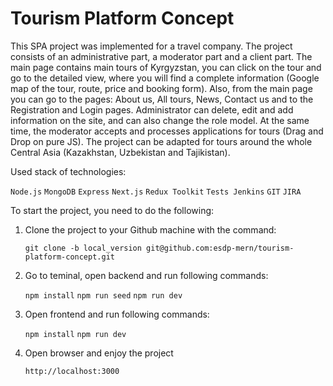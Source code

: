 # Tourism Platform Concept
This SPA project was implemented for a travel company. The project consists of an administrative part, a moderator part and a client part. The main page contains main tours of Kyrgyzstan, you can click on the tour and go to the detailed view, where you will find a complete information (Google map of the tour, route, price and booking form). Also, from the main page you can go to the pages: About us, All tours, News, Contact us and to the Registration and Login pages. Administrator can delete, edit and add information on the site, and can also change the role model. At the same time, the moderator accepts and processes applications for tours (Drag and Drop on pure JS). The project can be adapted for tours around the whole Central Asia (Kazakhstan, Uzbekistan and Tajikistan).

Used stack of technologies: 

`Node.js` `MongoDB` `Express` `Next.js` `Redux Toolkit` `Tests Jenkins` `GIT` `JIRA`

To start the project, you need to do the following:

1) Clone the project to your Github machine with the command:
   
   `git clone -b local_version git@github.com:esdp-mern/tourism-platform-concept.git`

2) Go to teminal, open backend and run following commands:

   `npm install`
   `npm run seed`
   `npm run dev`

4) Open frontend and run following commands:

   `npm install`
   `npm run dev`

3) Open browser and enjoy the project

   `http://localhost:3000`
